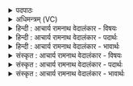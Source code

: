 <details><summary>पदपाठः</summary>

श꣣शमान꣡स्य꣢। वा꣣। नरः। स्वे꣡द꣢꣯स्य। स꣣त्यशवसः। सत्य। शवसः। विद꣢। का꣡म꣢꣯स्य। वे꣡न꣢꣯तः। १५९४।
</details>

<details><summary>अधिमन्त्रम् (VC)</summary>

- मरुतः
- गोतमो राहूगणः
- गायत्री
- षड्जः
</details>

<details><summary>हिन्दी : आचार्य रामनाथ वेदालंकार - विषयः</summary>

आगे एक ऋचावाले सूक्त में विद्वान् जनों को सम्बोधन है।
</details>

<details><summary>हिन्दी : आचार्य रामनाथ वेदालंकार - पदार्थः</summary>

पदार्थान्वयभाषाः -  हे (नरः) नेता मरुतो ! विद्वान् लोगो ! तुम (शशमानस्य) शीघ्रता से प्रयत्न करते हुए, (स्वेदस्य) पसीने से तर-बतर शरीरवाले, (सत्यशवसः) सत्य बलवाले (वेनतः वा) और महत्वाकाङ्क्षा से युक्त मनुष्य के (कामस्य) मनोरथ को (विद) जानो और पूर्ण करो ॥१॥
</details>

<details><summary>हिन्दी : आचार्य रामनाथ वेदालंकार - भावार्थः</summary>

भावार्थभाषाः -  परिश्रम के पसीने से नहाये शरीरवाले,सत्य विज्ञानवाले,सत्य बलवाले और सत्य कर्मवाले मनुष्य की ही महत्वाकाङ्क्षाएँ सिद्ध होती हैं,आलसी की नहीं ॥१॥
</details>

<details><summary>संस्कृत : आचार्य रामनाथ वेदालंकार - विषयः</summary>

अस्मिन्नेकर्चे सूक्ते विद्वांसो जनाः सम्बोध्यन्ते।
</details>

<details><summary>संस्कृत : आचार्य रामनाथ वेदालंकार - पदार्थः</summary>

पदार्थान्वयभाषाः -  हे (नरः) नेतारः मरुतो विद्वांसो जनाः ! यूयम् (शशमानस्य) द्रुतगत्या प्रयतमानस्य।[शश प्लुतगतौ,भ्वादिः।] (स्वेदस्य) स्विन्नगात्रस्य, (सत्यशवसः) सत्यबलस्य, (वेनतः वा) महत्त्वाकाङ्क्षायुक्तस्य च जनस्य।[वेनतिः कान्तिकर्मा। निघं० २।६। वा इति समुच्चये। निरु० १।५।] (कामस्य) कामम् अभीप्सितम्।[अत्र कर्मणि षष्ठी।] (विद) जानीत,पूरयत च।[संहितायां द्व्यचोऽतस्तिङः। अ० ६।३।१३५ इति दीर्घः]॥१॥२
</details>

<details><summary>संस्कृत : आचार्य रामनाथ वेदालंकार - भावार्थः</summary>

भावार्थभाषाः -  परिश्रमेण स्विन्नगात्रस्य सत्यविज्ञानस्य सत्यबलस्य सत्यकर्मण एव जनस्य महत्त्वाकाङ्क्षाः सिध्यन्ति,नालसस्य ॥१॥
</details>